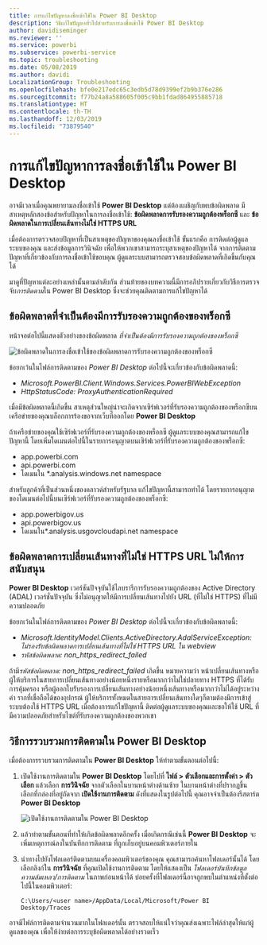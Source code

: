 ```yaml
---
title: การแก้ไขปัญหาลงชื่อเข้าใช้ใน Power BI Desktop
description: วิธีแก้ไขปัญหาทั่วไปสำหรับการลงชื่อเข้าใช้ Power BI Desktop
author: davidiseminger
ms.reviewer: ''
ms.service: powerbi
ms.subservice: powerbi-service
ms.topic: troubleshooting
ms.date: 05/08/2019
ms.author: davidi
LocalizationGroup: Troubleshooting
ms.openlocfilehash: bfe0e217edc65c3edb5d78d9399ef2b9b376e286
ms.sourcegitcommit: f77b24a8a588605f005c9bb1fdad864955885718
ms.translationtype: HT
ms.contentlocale: th-TH
ms.lasthandoff: 12/03/2019
ms.locfileid: "73879540"
---
```

# <a name="troubleshooting-sign-in-for-power-bi-desktop"></a>การแก้ไขปัญหาการลงชื่อเข้าใช้ใน Power BI Desktop
อาจมีเวลาเมื่อคุณพยายามลงชื่อเข้าใช้ **Power BI Desktop** แต่ต้องเผชิญกับพบข้อผิดพลาด มีสาเหตุหลักสองข้อสำหรับปัญหาในการลงชื่อเข้าใช้: **ข้อผิดพลาดการรับรองความถูกต้องพร็อกซี** และ **ข้อผิดพลาดในการเปลี่ยนเส้นทางไม่ใช่ HTTPS URL** 

เมื่อต้องการตรวจสอบปัญหาที่เป็นสาเหตุของปัญหาของคุณลงชื่อเข้าใช้ ขั้นแรกคือ การติดต่อผู้ดูแลระบบของคุณ และส่งข้อมูลการวินิจฉัย เพื่อให้พวกเขาสามารถระบุสาเหตุของปัญหาได้ จากการติดตามปัญหาที่เกี่ยวข้องกับการลงชื่อเข้าใช้ขอบคุณ ผู้ดูแลระบบสามารถตรวจสอบข้อผิดพลาดที่เกิดขึ้นกับคุณได้ 

มาดูที่ปัญหาแต่ละอย่างเหล่านั้นตามลำดับกัน ส่วนท้ายของบทความนี้มีการอภิปรายเกี่ยวกับวิธีการตรวจจับ*การติดตาม*ใน Power BI Desktop ซึ่งจะช่วยคุณติดตามการแก้ไขปัญหาได้


## <a name="proxy-authentication-required-error"></a>ข้อผิดพลาดที่จำเป็นต้องมีการรับรองความถูกต้องของพร็อกซี

หน้าจอต่อไปนี้แสดงตัวอย่างของข้อผิดพลาด  *ที่จำเป็นต้องมีการรับรองความถูกต้องของพร็อกซี*

![ข้อผิดพลาดในการลงชื่อเข้าใช้ของข้อผิดพลาดการรับรองความถูกต้องของพร็อกซี](media/desktop-troubleshooting-sign-in/desktop-tshoot-sign-in_01.png)

ข้อยกเว้นในไฟล์การติดตามของ *Power BI Desktop* ต่อไปนี้จะเกี่ยวข้องกับข้อผิดพลาดนี้:

* *Microsoft.PowerBI.Client.Windows.Services.PowerBIWebException*
* *HttpStatusCode: ProxyAuthenticationRequired*

เมื่อมีข้อผิดพลาดนี้เกิดขึ้น สาเหตุส่วนใหญ่น่าจะเกิดจากเซิร์ฟเวอร์ที่รับรองความถูกต้องของพร็อกซีบนเครือข่ายของคุณบล็อกการร้องขอจากเว็บที่ออกโดย **Power BI Desktop** 

ถ้าเครือข่ายของคุณใช้เซิร์ฟเวอร์ที่รับรองความถูกต้องของพร็อกซี ผู้ดูแลระบบของคุณสามารถแก้ไขปัญหานี้ โดยเพิ่มโดเมนต่อไปนี้ในรายการอนุญาตบนเซิร์ฟเวอร์ที่รับรองความถูกต้องของพร็อกซี:

* app.powerbi.com
* api.powerbi.com
* โดเมนใน *.analysis.windows.net namespace

สำหรับลูกค้าที่เป็นส่วนหนึ่งของคลาวด์สำหรับรัฐบาล แก้ไขปัญหานี้สามารถทำได้ โดยรายการอนุญาตของโดเมนต่อไปนี้บนเซิร์ฟเวอร์ที่รับรองความถูกต้องของพร็อกซี:

* app.powerbigov.us
* api.powerbigov.us
* โดเมนใน*.analysis.usgovcloudapi.net namespace

## <a name="non-https-url-redirect-not-supported-error"></a>ข้อผิดพลาดการเปลี่ยนเส้นทางที่ไม่ใช่ HTTPS URL ไม่ให้การสนับสนุน

**Power BI Desktop** เวอร์ชันปัจจุบันใช้ไลบรารีการรับรองความถูกต้องของ Active Directory (ADAL) เวอร์ชั่นปัจจุบัน ซึ่งไม่อนุญาตให้มีการเปลี่ยนเส้นทางไปยัง URL (ที่ไม่ใช่ HTTPS) ที่ไม่มีความปลอดภัย 

ข้อยกเว้นในไฟล์การติดตามของ *Power BI Desktop* ต่อไปนี้จะเกี่ยวข้องกับข้อผิดพลาดนี้:

* *Microsoft.IdentityModel.Clients.ActiveDirectory.AdalServiceException: ไม่รองรับข้อผิดพลาดการเปลี่ยนเส้นทางที่ไม่ใช่ HTTPS URL ใน webview*
* *รหัสข้อผิดพลาด: non_https_redirect_failed*

ถ้ามี*รหัสข้อผิดพลาด: non_https_redirect_failed* เกิดขึ้น หมายความว่า หน้าเปลี่ยนเส้นทางหรือผู้ให้บริการในสายการเปลี่ยนเส้นทางอย่างน้อยหนึ่งรายหรือมากกว่าไม่ใช่ปลายทาง HTTPS ที่ได้รับการคุ้มครอง หรือผู้ออกใบรับรองการเปลี่ยนเส้นทางอย่างน้อยหนึ่งเส้นทางหรือมากกว่าไม่ได้อยู่ระหว่างคำ รากที่เชื่อถือได้ของอุปกรณ์ ผู้ให้บริการทั้งหมดในสายการเปลี่ยนเส้นทางใดๆก็ตามต้องมีการเข้าสู่ระบบต้องใช้ HTTPS URL เมื่อต้องการแก้ไขปัญหานี้ ติดต่อผู้ดูแลระบบของคุณและขอให้ใช้ URL ที่มีความปลอดภัยสำหรับไซต์ที่รับรองความถูกต้องของพวกเขา 

## <a name="how-to-collect-a-trace-in-power-bi-desktop"></a>วิธีการรวบรวมการติดตามใน Power BI Desktop

เมื่อต้องการรวบรวมการติดตามใน **Power BI Desktop** ให้ทำตามขั้นตอนต่อไปนี้:

1. เปิดใช้งานการติดตามใน **Power BI Desktop** โดยไปที่ **ไฟล์ > ตัวเลือกและการตั้งค่า > ตัวเลือก** แล้วเลือก **การวินิจฉัย** จากตัวเลือกในบานหน้าต่างด้านซ้าย ในบานหน้าต่างที่ปรากฏขึ้น เลือกที่กล่องที่อยู่ถัดจาก **เปิดใช้งานการติดตาม** ดังที่แสดงในรูปต่อไปนี้ คุณอาจจำเป็นต้องรีสตาร์ต **Power BI Desktop**
   
   ![เปิดใช้งานการติดตามใน Power BI Desktop](media/desktop-troubleshooting-sign-in/desktop-tshoot-sign-in_02.png)

2. แล้วทำตามขั้นตอนที่ทำให้เกิดข้อผิดพลาดอีกครั้ง เมื่อเกิดกรณีเช่นนี้ **Power BI Desktop** จะเพิ่มเหตุการณ์ลงในบันทึกการติดตาม ที่ถูกเก็บอยู่บนคอมพิวเตอร์ภายใน

3. นำทางไปยังโฟลเดอร์ติดตามบนเครื่องคอมพิวเตอร์ของคุณ คุณสามารถค้นหาโฟลเดอร์นั้นได้ โดยเลือกลิงก์ใน **การวินิจฉัย** ที่คุณเปิดใช้งานการติดตาม โดยให้แสดงเป็น *โฟลเดอร์บันทึกข้อมูลความล้มเหลว/การติดตาม*  ในภาพก่อนหน้าได้ บ่อยครั้งที่โฟลเดอร์นี้อาจถูกพบในตำแหน่งที่ตั้งต่อไปนี้ในคอมพิวเตอร์:

    `C:\Users/<user name>/AppData/Local/Microsoft/Power BI Desktop/Traces`

อาจมีไฟล์การติดตามจำนวนมากในโฟลเดอร์นั้น ตรวจสอบให้แน่ใจว่าคุณส่งเฉพาะไฟล์ล่าสุดให้แก่ผู้ดูแลของคุณ เพื่อให้ง่ายต่อการระบุข้อผิดพลาดได้อย่างรวดเร็ว 

